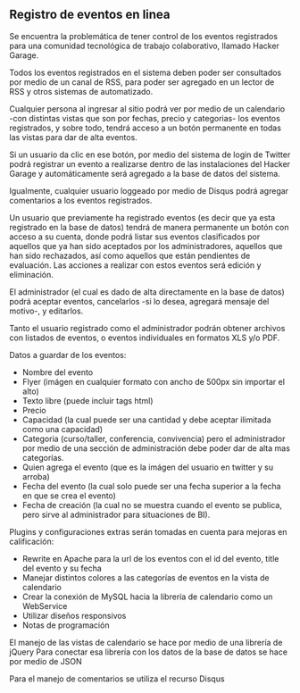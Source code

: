 <h2>Registro de eventos en linea</h2>

<p>Se encuentra la problemática de tener control de los eventos registrados para una comunidad tecnológica de trabajo colaborativo, llamado Hacker Garage.</p>

<p>Todos los eventos registrados en el sistema deben poder ser consultados por medio de un canal de RSS, para poder ser agregado en un lector de RSS y otros sistemas de automatizado.</p>

<p>Cualquier persona al ingresar al sitio podrá ver por medio de un calendario -con distintas vistas que son por fechas, precio y categorias- los eventos registrados, y sobre todo, tendrá acceso a un botón permanente en todas las vistas para dar de alta eventos.</p>

<p>Si un usuario da clic en ese botón, por medio del sistema de login de Twitter podrá registrar un evento a realizarse dentro de las instalaciones del Hacker Garage y automáticamente será agregado a la base de datos del sistema.</p>

<p>Igualmente, cualquier usuario loggeado por medio de Disqus podrá agregar comentarios a los eventos registrados.</p>

<p>Un usuario que previamente ha registrado eventos (es decir que ya esta registrado en la base de datos) tendrá de manera permanente un botón con acceso a su cuenta, donde podrá listar sus eventos clasificados por aquellos que ya han sido aceptados por los administradores, aquellos que han sido rechazados, así como aquellos que están pendientes de evaluación. Las acciones a realizar con estos eventos será edición y eliminación.</p>

<p>El administrador (el cual es dado de alta directamente en la base de datos) podrá aceptar eventos, cancelarlos -si lo desea, agregará mensaje del motivo-, y editarlos.</p>

<p>Tanto el usuario registrado como el administrador podrán obtener archivos con listados de eventos, o eventos individuales en formatos XLS y/o PDF.</p>

<p>Datos a guardar de los eventos:<p>

<ul>
<li>Nombre del evento</li>
<li>Flyer (imágen en cualquier formato con ancho de 500px sin importar el alto)</li>
<li>Texto libre (puede incluir tags html)</li>
<li>Precio</li>
<li>Capacidad (la cual puede ser una cantidad y debe aceptar ilimitada como una capacidad)</li>
<li>Categoria (curso/taller, conferencia, convivencia) pero el administrador por medio de una sección de administración debe poder dar de alta mas categorías.</li>
<li>Quien agrega el evento (que es la imágen del usuario en twitter y su arroba)</li>
<li>Fecha del evento (la cual solo puede ser una fecha superior a la fecha en que se crea el evento)</li>
<li>Fecha de creación (la cual no se muestra cuando el evento se publica, pero sirve al administrador para situaciones de BI).</li>
</ul>
<p>Plugins y configuraciones extras serán tomadas en cuenta para mejoras en calificación:</p>

<ul>
<li>Rewrite en Apache para la url de los eventos con el id del evento, title del evento y su fecha</li>
<li>Manejar distintos colores a las categorías de eventos en la vista de calendario</li>
<li>Crear la conexión de MySQL hacia la librería de calendario como un WebService</li>
<li>Utilizar diseños responsivos</li>
<li>Notas de programación</li>
</ul>

<p>El manejo de las vistas de calendario se hace por medio de una librería de jQuery
Para conectar esa librería con los datos de la base de datos se hace por medio de JSON</p>
<p>Para el manejo de comentarios se utiliza el recurso Disqus</p>